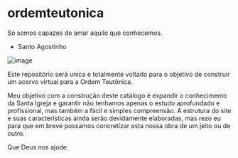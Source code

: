 # ordemteutonica
Só somos capazes de amar aquilo que conhecemos.
- Santo Agostinho

![image](https://user-images.githubusercontent.com/91736880/202827963-f914bc4a-6a6d-4723-b49d-1c3801894894.png)

Este repositório será unica e totalmente voltado para o objetivo de construir um acervo virtual para a Ordem Teutônica.

Meu objetivo com a construção deste catálogo é expandir o conhecimento da Santa Igreja e garantir não tenhamos apenas o estudo aprofundado e profissional, mas também a fácil e simples compreensão. A estrutura do site e suas características ainda serão devidamente elaboradas, mas rezo eu para que em breve possamos concretizar esta nossa obra de um jeito ou de outro.

Que Deus nos ajude.
